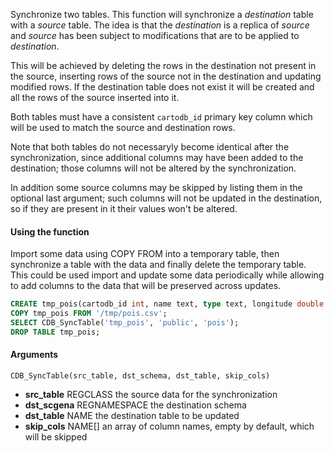 Synchronize two tables. This function will synchronize a *destination* table with a *source* table.
The idea is that the *destination* is a replica of *source* and *source* has been subject to
modifications that are to be applied to *destination*.

This will be achieved by deleting the rows in the destination not present
in the source, inserting rows of the source not in the destination and updating modified rows.
If the destination table does not exist it will be created and all the rows of the source inserted into it.

Both tables must have a consistent `cartodb_id` primary key column which will be used to match
the source and destination rows.

Note that both tables do not necessaryly become identical after the synchronization, since additional columns
may have been added to the destination; those columns will not be altered by the synchronization.

In addition some source columns may be skipped by listing them in the optional last argument; such columns
will not be updated in the destination, so if they are present in it their values won't be altered.


#### Using the function

Import some data using COPY FROM into a temporary table, then synchronize a table with the data and
finally delete the temporary table. This could be used import and update some data periodically while
allowing to add columns to the data that will be preserved across updates.


```sql
CREATE tmp_pois(cartodb_id int, name text, type text, longitude double precision, latitude double precision);
COPY tmp_pois FROM '/tmp/pois.csv';
SELECT CDB_SyncTable('tmp_pois', 'public', 'pois');
DROP TABLE tmp_pois;
```

#### Arguments

```
CDB_SyncTable(src_table, dst_schema, dst_table, skip_cols)
```

* **src_table** REGCLASS the source data for the synchronization
* **dst_scgena** REGNAMESPACE the destination schema
* **dst_table** NAME the destination table to be updated
* **skip_cols** NAME[] an array of column names, empty by default, which will be skipped
